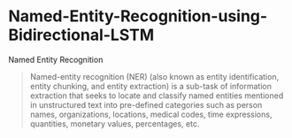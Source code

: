# Named-Entity-Recognition-using-Bidirectional-LSTM

Named Entity Recognition

> Named-entity recognition (NER) (also known as entity identification, entity chunking, and entity extraction) is a sub-task of information extraction that seeks to locate and classify named entities mentioned in unstructured text into pre-defined categories such as person names, organizations, locations, medical codes, time expressions, quantities, monetary values, percentages, etc.
